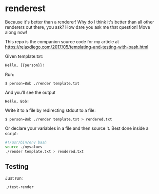 # renderest

Because it's better than a renderer! Why do I think it's better than
all other renderers out there, you ask? How dare you ask me that question!
Move along now!

This repo is the companion source code for my article at https://relaxdiego.com/2017/05/templating-and-testing-with-bash.html

Given template.txt:

```bash
Hello, {{person}}!
```

Run:

```
$ person=Bob ./render template.txt
```

And you'll see the output

```
Hello, Bob!
```

Write it to a file by redirecting stdout to a file:


```
$ person=Bob ./render template.txt > rendered.txt
```

Or declare your variables in a file and then source it. Best done inside a script:

```bash
#!/usr/bin/env bash
source ./myvalues
./render template.txt > rendered.txt
```

## Testing

Just run:

```
./test-render
```
